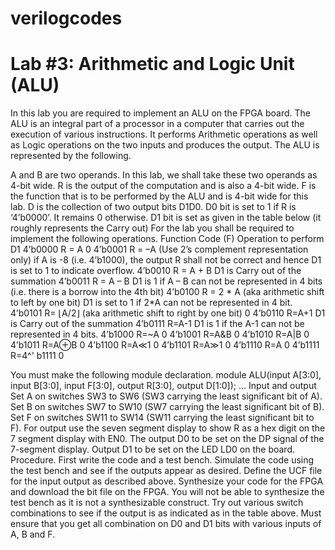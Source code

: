 # verilogcodes

 # Lab #3: Arithmetic and Logic Unit (ALU)
In this lab you are required to implement an ALU on the FPGA board.
The ALU is an integral part of a processor in a computer that carries out the execution of various instructions. It performs Arithmetic operations as well as Logic operations on the two inputs and produces the output. 
The ALU is represented by the following.
 
A and B are two operands. In this lab, we shall take these two operands as 4-bit wide. R is the output of the computation and is also a 4-bit wide.
F is the function that is to be performed by the ALU and is 4-bit wide for this lab. D is the collection of two output bits D1D0. D0 bit is set to 1 if R is ‘4’b0000’. It remains 0 otherwise. D1 bit is set as given in the table below (it roughly represents the Carry out)
For the lab you shall be required to implement the following operations.
Function Code (F)	Operation to perform	D1
4’b0000	R = A	0
4’b0001	R = –A (Use 2’s complement representation only)	if A is -8 (i.e. 4’b1000), the output R shall not be correct and hence D1 is set to 1 to indicate overflow.
4’b0010	R = A + B	D1 is Carry out of the summation
4’b0011	R = A – B	D1 is 1 if A – B can not be represented in 4 bits (i.e. there is a borrow into the 4th bit)
4’b0100	R = 2 * A (aka arithmetic shift to left by one bit)	D1 is set to 1 if 2*A can not be represented in 4 bit.
4’b0101	R= ⌊A/2⌋ (aka arithmetic shift to right by one bit)	0
4’b0110	R=A+1 	D1 is Carry out of the summation
4’b0111	R=A-1	D1 is 1 if the A-1 can not be represented in 4 bits.
4’b1000	R=~A	0
4’b1001	R=A&B	0
4’b1010	R=A|B	0
4’b1011	R=A⊕B	0
4’b1100	R=A≪1	0
4’b1101	R=A≫1	0
4’b1110	R=A	0
4’b1111	R=4^' b1111	0

You must make the following module declaration.
module ALU(input A[3:0], input B[3:0], input F[3:0], output R[3:0], output D[1:0]);
…
Input and output
Set A on switches SW3 to SW6 (SW3 carrying the least significant bit of A).
Set B on switches SW7 to SW10 (SW7 carrying the least significant bit of B).
Set F on switches SW11 to SW14 (SW11 carrying the least significant bit to F).
For output use the seven segment display to show R as a hex digit on the 7 segment display with EN0.
The output D0 to be set on the DP signal of the 7-segment display.
Output D1 to be set on the LED LD0 on the board.
Procedure.
	First write the code and a test bench.
	Simulate the code using the test bench and see if the outputs appear as desired.
	Define the UCF file for the input output as described above. Synthesize your code for the FPGA and download the bit file on the FPGA. You will not be able to synthesize the test bench as it is not a synthesizable construct.
	Try out various switch combinations to see if the output is as indicated as in the table above. Must ensure that you get all combination on D0 and D1 bits with various inputs of A, B and F.
	
	



